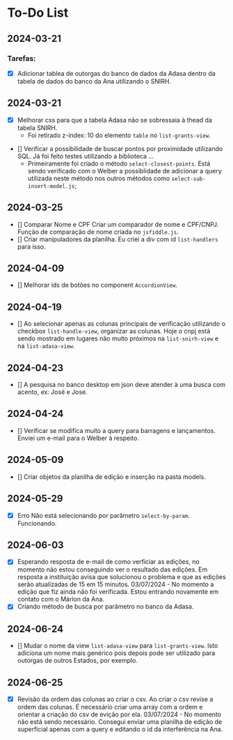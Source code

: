 # To-Do List

## 2024-03-21

### Tarefas:
- [X] Adicionar tablea de outorgas do banco de dados da Adasa dentro da tabela de dados do banco da Ana utilizando o SNIRH.

## 2024-03-21
- [X] Melhorar css para que a tabela Adasa não se sobressaia à thead da tabela SNIRH.
    - Foi retirado z-index: 10 do elemento `table` no `list-grants-view`.
- [] Verificar a possibilidade de buscar pontos por proximidade utilizando SQL. Já foi feito testes utilizando a biblioteca ...
    - Primeiramente foi criado o método `select-closest-points`. Está  sendo verificado com o Welber a possiblidade de adicionar a query utilizada neste método nos outros métodos como `select-sub-insert-model.js`;

## 2024-03-25
- [] Comparar Nome e CPF
    Criar um comparador de nome e CPF/CNPJ. Função de comparação de nome criada no `jsfiddle.js`.
- [] Criar manipuladores da planilha.
    Eu criei a div com id `list-handlers` para isso.

## 2024-04-09
- [] Melhorar ids de botões no component `AccordionView`.

## 2024-04-19
- [] Ao selecionar apenas as colunas principais de verificação utilizando o checkbox `list-handle-view`, organizar as colunas. Hoje o cnpj está sendo mostrado em lugares não muito próximos na `list-snirh-view` e na `list-adasa-view`.

## 2024-04-23
- [] A pesquisa no banco desktop em json deve atender à uma busca com acento, ex: José e Jose.

## 2024-04-24
- [] Verificar se modifica muito a query para barragens e lançamentos. Enviei um e-mail para o Welber à respeito.

## 2024-05-09
- [] Criar objetos da planilha de edição e inserção na pasta models.

## 2024-05-29
- [X] Erro
    Não está selecionando por parâmetro `select-by-param`.
        Funcionando.
## 2024-06-03
- [X]    Esperando resposta de e-mail de como verficiar as edições, no momento não estou conseguindo ver o resultado das edições.
    Em resposta a instituição avisa que solucionou o problema e que as edições serão atualizadas de 15 em 15 minutos.
    03/07/2024 - No momento a edição que fiz ainda não foi verificada. Estou entrando novamente em contato com o Márlon da Ana.
- [X]    Criando método de busca por parâmetro no banco da Adasa.

## 2024-06-24
- []    Mudar o nome da view `list-adasa-view` para `list-grants-view`. Isto adiciona um nome mais genérico pois depois pode ser utilizado para outorgas de outros Estados, por exemplo.

## 2024-06-25
- [X]    Revisão da ordem das colunas ao criar o csv.
    Ao criar o csv revise a ordem das colunas. É necessário criar uma array com a ordem e orientar a criação do csv de evição por ela.
        03/07/2024 - No momento não está sendo necessário. Consegui enviar uma planilha de edição de superficial apenas com a query e editando o id da interferência na Ana.